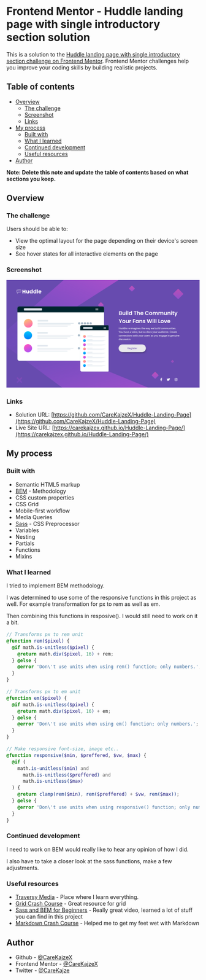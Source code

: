 # Frontend Mentor - Huddle landing page with single introductory section solution

This is a solution to the [Huddle landing page with single introductory section challenge on Frontend Mentor](https://www.frontendmentor.io/challenges/huddle-landing-page-with-a-single-introductory-section-B_2Wvxgi0). Frontend Mentor challenges help you improve your coding skills by building realistic projects.

## Table of contents

- [Overview](#overview)
  - [The challenge](#the-challenge)
  - [Screenshot](#screenshot)
  - [Links](#links)
- [My process](#my-process)
  - [Built with](#built-with)
  - [What I learned](#what-i-learned)
  - [Continued development](#continued-development)
  - [Useful resources](#useful-resources)
- [Author](#author)

**Note: Delete this note and update the table of contents based on what sections you keep.**

## Overview

### The challenge

Users should be able to:

- View the optimal layout for the page depending on their device's screen size
- See hover states for all interactive elements on the page

### Screenshot

![](dist/images/solution-screenshot.jpg)

### Links

- Solution URL: [https://github.com/CareKajzeX/Huddle-Landing-Page](https://github.com/CareKajzeX/Huddle-Landing-Page)
- Live Site URL: [https://carekajzex.github.io/Huddle-Landing-Page/](https://carekajzex.github.io/Huddle-Landing-Page/)

## My process

### Built with

- Semantic HTML5 markup
- [BEM](https://en.bem.info/) - Methodology
- CSS custom properties
- CSS Grid
- Mobile-first workflow
- Media Queries
- [Sass](https://sass-lang.com/) - CSS Preprocessor
- Variables
- Nesting
- Partials
- Functions
- Mixins

### What I learned

I tried to implement BEM methodology.

I was determined to use some of the responsive functions in this project as well. For example transformation for px to rem as well as em.

Then combining this functions in resposive(). I would still need to work on it a bit.

```scss
// Transforms px to rem unit
@function rem($pixel) {
  @if math.is-unitless($pixel) {
    @return math.div($pixel, 16) + rem;
  } @else {
    @error 'Don\'t use units when using rem() function; only numbers.';
  }
}
```

```scss
// Transforms px to em unit
@function em($pixel) {
  @if math.is-unitless($pixel) {
    @return math.div($pixel, 16) + em;
  } @else {
    @error 'Don\'t use units when using em() function; only numbers.';
  }
}
```

```scss
// Make responsive font-size, image etc..
@function responsive($min, $preffered, $vw, $max) {
  @if (
    math.is-unitless($min) and
      math.is-unitless($preffered) and
      math.is-unitless($max)
  ) {
    @return clamp(rem($min), rem($preffered) + $vw, rem($max));
  } @else {
    @error 'Don\'t use units when using responsive() function; only numbers';
  }
}
```

### Continued development

I need to work on BEM would really like to hear any opinion of how I did.

I also have to take a closer look at the sass functions, make a few adjustments.

### Useful resources

- [Traversy Media](https://www.youtube.com/@TraversyMedia) - Place where I learn everything.
- [Grid Crash Course](https://www.youtube.com/watch?v=0xMQfnTU6oo) - Great resource for grid
- [Sass and BEM for Beginners](https://www.youtube.com/watch?v=jfMHA8SqUL4) - Really great video, learned a lot of stuff you can find in this project
- [Markdown Crash Course](https://www.youtube.com/watch?v=HUBNt18RFbo) - Helped me to get my feet wet with Markdown

## Author

- Github - [@CareKajzeX](https://github.com/CareKajzeX/)
- Frontend Mentor - [@CareKajzeX](https://www.frontendmentor.io/profile/CareKajzeX)
- Twitter - [@CareKajze](https://twitter.com/CareKajze)
